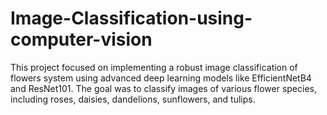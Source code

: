 # Image-Classification-using-computer-vision
This project focused on implementing a robust image classification of flowers system using advanced deep learning models like EfficientNetB4 and ResNet101. The goal was to classify images of various flower species, including roses, daisies, dandelions, sunflowers, and tulips.
